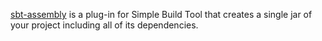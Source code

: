 [sbt-assembly](https://github.com/sbt/sbt-assembly) is a plug-in for Simple Build Tool that creates a single jar of your project including all of its dependencies.
